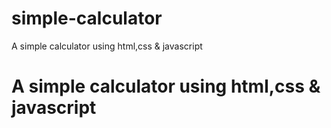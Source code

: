 # simple-calculator
A simple calculator using html,css &amp; javascript
<h1>A simple calculator using html,css &amp; javascript<h1>
